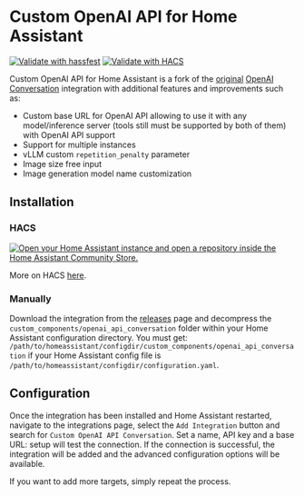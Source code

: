 # Custom OpenAI API for Home Assistant

[![Validate with hassfest](https://github.com/hekmon/ha-openaicust/actions/workflows/hassfest.yaml/badge.svg)](https://github.com/hekmon/ha-openaicust/actions/workflows/hassfest.yaml)
[![Validate with HACS](https://github.com/hekmon/ha-openaicust/actions/workflows/hacs.yaml/badge.svg)](https://github.com/hekmon/ha-openaicust/actions/workflows/hacs.yaml)

Custom OpenAI API for Home Assistant is a fork of the [original](https://github.com/home-assistant/core/tree/2024.12.5/homeassistant/components/openai_conversation) [OpenAI Conversation](https://www.home-assistant.io/integrations/openai_conversation/) integration with additional features and improvements such as:

- Custom base URL for OpenAI API allowing to use it with any model/inference server (tools still must be supported by both of them) with OpenAI API support
- Support for multiple instances
- vLLM custom `repetition_penalty` parameter
- Image size free input
- Image generation model name customization

## Installation

### HACS

[![Open your Home Assistant instance and open a repository inside the Home Assistant Community Store.](https://my.home-assistant.io/badges/hacs_repository.svg)](https://my.home-assistant.io/redirect/hacs_repository/?owner=hekmon&repository=ha-openaicust&category=integration)

More on HACS [here](https://hacs.xyz/).

### Manually

Download the integration from the [releases](https://github.com/hekmon/ha-openaicust/releases) page and decompress the `custom_components/openai_api_conversation` folder within your Home Assistant configuration directory. You must get: `/path/to/homeassistant/configdir/custom_components/openai_api_conversation` if your Home Assistant config file is `/path/to/homeassistant/configdir/configuration.yaml`.

## Configuration

Once the integration has been installed and Home Assistant restarted, navigate to the integrations page, select the `Add Integration` button and search for `Custom OpenAI API Conversation`. Set a name, API key and a base URL: setup will test the connection. If the connection is successful, the integration will be added and the advanced configuration options will be available.

If you want to add more targets, simply repeat the process.
